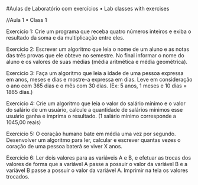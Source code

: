 #Aulas de Laboratório com exercícios • Lab classes with exercises

//Aula 1 • Class 1

Exercício 1: Crie um programa que receba quatro números inteiros e exiba o resultado da soma e da multiplicação entre eles.

Exercício 2: Escrever um algoritmo que leia o nome de um aluno e as notas das três provas que ele obteve no semestre. No final informar o nome do aluno e os valores de suas médias (média aritmética e média geométrica).

Exercício 3: Faça um algoritmo que leia a idade de uma pessoa expressa em anos, meses e dias e mostre-a expressa em dias. Leve em consideração o ano com 365 dias e o mês com 30 dias. (Ex: 5 anos, 1 meses e 10 dias = 1865 dias.)

Exercício 4: Crie um algoritmo que leia o valor do salário mínimo e o valor do salário de um usuário, calcule a quantidade de salários mínimos esse usuário ganha e imprima o resultado. (1 salário mínimo corresponde a 1045,00 reais)

Exercício 5: O coração humano bate em média uma vez por segundo. Desenvolver um algoritmo para ler, calcular e escrever quantas vezes o coração de uma pessoa baterá se viver X anos.

Exercício 6: Ler dois valores para as variáveis A e B, e efetuar as trocas dos valores de forma que a variável A passe a possuir o valor da variável B e a variável B passe a possuir o valor da variável A. Imprimir na tela os valores trocados.

